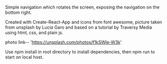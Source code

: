Simple navigation which rotates the screen, exposing the navigation on the bottom right.

Created with Create-React-App and icons from font awesome, picture taken from unsplash  by Lucia Garo and based on a tutorial by Traversy Media using html, css, and plain js.


photo link-- 'https://unsplash.com/photos/f1kSWIe-W3k'

Use npm install in root directory to install dependencies, then npm run to start on local host.
